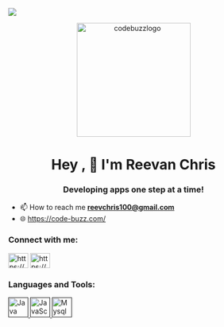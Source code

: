 ![](https://komarev.com/ghpvc/?username=reevchris100&color=green)
  
<p align="center"> 
    <img width="229" alt="codebuzzlogo" src="https://user-images.githubusercontent.com/11132089/226205009-4b5a8e28-ce17-48fe-ba67-f8ededdc7385.png">
</p>



<h1 align="center">Hey , 👋 I'm Reevan Chris</h1>
<h3 align="center">Developing apps one step at a time!</h3>

- 📫 How to reach me **reevchris100@gmail.com**
- :globe_with_meridians: https://code-buzz.com/

<h3 align="left">Connect with me:</h3>
<p align="left">
<a href="https://www.linkedin.com/in/reevan-chris-pinto-901646101/" target="blank"><img align="center" src="https://raw.githubusercontent.com/rahuldkjain/github-profile-readme-generator/master/src/images/icons/Social/linked-in-alt.svg" alt="https://www.linkedin.com/in/reevan-chris-pinto-901646101/" height="30" width="40" /></a>
<a href="https://www.instagram.com/reevhashone/" target="blank"><img align="center" src="https://raw.githubusercontent.com/rahuldkjain/github-profile-readme-generator/master/src/images/icons/Social/instagram.svg" alt="https://www.instagram.com/reevhashone/" height="30" width="40" /></a>
</p>

<h3 align="left">Languages and Tools:</h3>
<p align="left">
   
   <a href="" target="_blank" rel="noreferrer"> <img src="https://cdn.jsdelivr.net/gh/devicons/devicon/icons/java/java-original.svg" alt="Java" width="40" height="40"/> </a> <a href="" target="_blank" rel="noreferrer"> <img src="https://cdn.jsdelivr.net/gh/devicons/devicon/icons/javascript/javascript-original.svg" alt="JavaScript" width="40" height="40"/> </a><a href="" target="_blank" rel="noreferrer"> <img src="https://cdn.jsdelivr.net/gh/devicons/devicon/icons/mysql/mysql-original.svg" alt="Mysql" width="40" height="40"/> </a>
</p>





